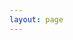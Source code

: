 ```yaml
---
layout: page
---
```


<Hero lang="zh" />

<Features lang="zh" />

<script setup>
import Features from '../components/JuiceNote/Features.vue'
import Hero from '../components/JuiceNote/Hero.vue'
</script>
